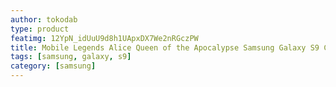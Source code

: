 ```yaml
---
author: tokodab
type: product
featimg: 12YpN_idUuU9d8h1UApxDX7We2nRGczPW
title: Mobile Legends Alice Queen of the Apocalypse Samsung Galaxy S9 Case
tags: [samsung, galaxy, s9]
category: [samsung]
---
```

